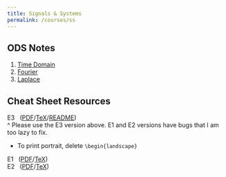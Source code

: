 ```yaml
---
title: Signals & Systems
permalink: /courses/ss
---
```


## ODS Notes
1. [Time Domain](/articles/f24/SS/SS-Notes-MG/Notes-1-Time-Domain-Wang,-Sig-Sys,-Weeks-1-4.pdf)
2. [Fourier](/articles/f24/SS/SS-Notes-MG/Notes-2-Fourier-Wang,-Sig%20Sys,-Weeks%204-10.pdf)
3. [Laplace](/articles/f24/SS/SS-Notes-MG/Notes-3-Laplace-Wang,-Sig%20Sys,-Weeks-11-14.pdf)

## Cheat Sheet Resources
E3 &nbsp; ([PDF](/articles/f24/SS/SS-e3-cheat-sheet/main.pdf)/[TeX](/articles/f24/SS/SS-e3-cheat-sheet/main.zip)/[README](/articles/f24/SS/SS%20e3%20cheat%20sheet/README.md))  
^ Please use the E3 version above. E1 and E2 versions have bugs that I am too lazy to fix.  
- To print portrait, delete `\begin{landscape}`

E1 &nbsp; ([PDF](/articles/f24/SS/SS-e1-cheat-sheet/main.pdf)/[TeX](/articles/f24/SS/SS-e1-cheat-sheet/main.tex))  
E2 &nbsp; ([PDF](/articles/f24/SS/SS-e2-cheat-sheet/main.pdf)/[TeX](/articles/f24/SS/SS-e2-cheat-sheet/main.tex))  